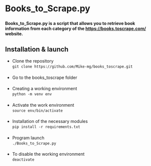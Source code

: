 # Books_to_Scrape.py
###
#### Books_to_Scrape.py is a script that allows you to retrieve book information from each category of the https://books.toscrape.com/ website.
## Installation & launch
- Clone the repository  
`git clone https://github.com/Mike-mg/books_toscrape.git`
####
- Go to the books_toscrape folder
####
- Creating a working environment  
`python -m venv env`
####
- Activate the work environment  
`source env/bin/activate`
####
- Installation of the necessary modules  
`pip install -r requirements.txt`
####
- Program launch  
`./Books_to_Scrape.py`
####
- To disable the working environment  
`deactivate`
